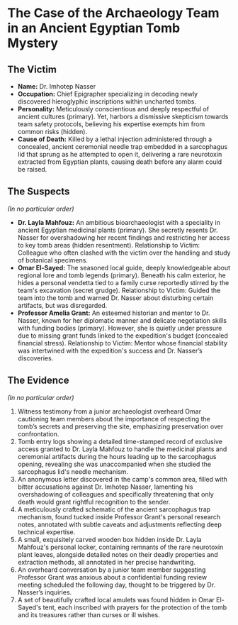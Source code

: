 # The Case of the Archaeology Team in an Ancient Egyptian Tomb Mystery

## The Victim
- **Name:** Dr. Imhotep Nasser
- **Occupation:** Chief Epigrapher specializing in decoding newly discovered hieroglyphic inscriptions within uncharted tombs.
- **Personality:** Meticulously conscientious and deeply respectful of ancient cultures (primary). Yet, harbors a dismissive skepticism towards team safety protocols, believing his expertise exempts him from common risks (hidden).
- **Cause of Death:** Killed by a lethal injection administered through a concealed, ancient ceremonial needle trap embedded in a sarcophagus lid that sprung as he attempted to open it, delivering a rare neurotoxin extracted from Egyptian plants, causing death before any alarm could be raised.

## The Suspects
*(In no particular order)*
- **Dr. Layla Mahfouz:** An ambitious bioarchaeologist with a speciality in ancient Egyptian medicinal plants (primary). She secretly resents Dr. Nasser for overshadowing her recent findings and restricting her access to key tomb areas (hidden resentment). Relationship to Victim: Colleague who often clashed with the victim over the handling and study of botanical specimens.
- **Omar El-Sayed:** The seasoned local guide, deeply knowledgeable about regional lore and tomb legends (primary). Beneath his calm exterior, he hides a personal vendetta tied to a family curse reportedly stirred by the team's excavation (secret grudge). Relationship to Victim: Guided the team into the tomb and warned Dr. Nasser about disturbing certain artifacts, but was disregarded.
- **Professor Amelia Grant:** An esteemed historian and mentor to Dr. Nasser, known for her diplomatic manner and delicate negotiation skills with funding bodies (primary). However, she is quietly under pressure due to missing grant funds linked to the expedition's budget (concealed financial stress). Relationship to Victim: Mentor whose financial stability was intertwined with the expedition's success and Dr. Nasser’s discoveries.

## The Evidence
*(In no particular order)*
1. Witness testimony from a junior archaeologist overheard Omar cautioning team members about the importance of respecting the tomb’s secrets and preserving the site, emphasizing preservation over confrontation.
2. Tomb entry logs showing a detailed time-stamped record of exclusive access granted to Dr. Layla Mahfouz to handle the medicinal plants and ceremonial artifacts during the hours leading up to the sarcophagus opening, revealing she was unaccompanied when she studied the sarcophagus lid's needle mechanism.
3. An anonymous letter discovered in the camp's common area, filled with bitter accusations against Dr. Imhotep Nasser, lamenting his overshadowing of colleagues and specifically threatening that only death would grant rightful recognition to the sender.
4. A meticulously crafted schematic of the ancient sarcophagus trap mechanism, found tucked inside Professor Grant's personal research notes, annotated with subtle caveats and adjustments reflecting deep technical expertise.
5. A small, exquisitely carved wooden box hidden inside Dr. Layla Mahfouz's personal locker, containing remnants of the rare neurotoxin plant leaves, alongside detailed notes on their deadly properties and extraction methods, all annotated in her precise handwriting.
6. An overheard conversation by a junior team member suggesting Professor Grant was anxious about a confidential funding review meeting scheduled the following day, thought to be triggered by Dr. Nasser’s inquiries.
7. A set of beautifully crafted local amulets was found hidden in Omar El-Sayed's tent, each inscribed with prayers for the protection of the tomb and its treasures rather than curses or ill wishes.